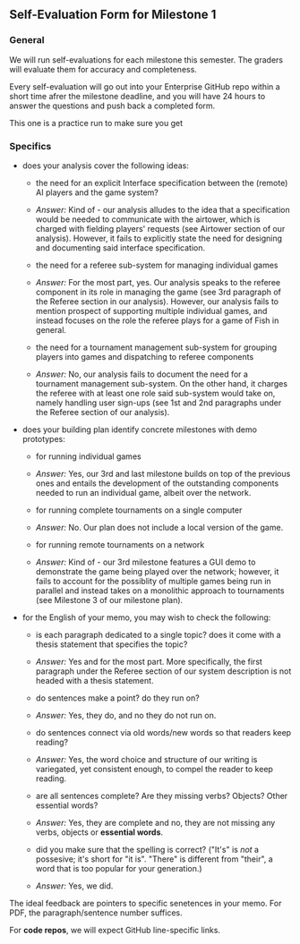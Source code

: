## Self-Evaluation Form for Milestone 1

### General 

We will run self-evaluations for each milestone this semester.  The
graders will evaluate them for accuracy and completeness.

Every self-evaluation will go out into your Enterprise GitHub repo
within a short time afrer the milestone deadline, and you will have 24
hours to answer the questions and push back a completed form.

This one is a practice run to make sure you get


### Specifics 


- does your analysis cover the following ideas:

  - the need for an explicit Interface specification between the (remote) AI 
    players and the game system?
  - *Answer:* Kind of - our analysis alludes to the idea that a specification would be needed to communicate with the airtower, which is charged with fielding players' requests (see Airtower section of our analysis). However, it fails to explicitly state the need for designing and documenting said interface specification.


  - the need for a referee sub-system for managing individual games
  - *Answer:* For the most part, yes. Our analysis speaks to the referee component in its role in managing the game (see 3rd paragraph of the Referee section in our analysis). However, our analysis fails to mention prospect of supporting multiple individual games, and instead focuses on the role the referee plays for a game of Fish in general.


  - the need for a tournament management sub-system for grouping
    players into games and dispatching to referee components
  - *Answer:* No, our analysis fails to document the need for a tournament management sub-system. On the other hand, it charges the referee with at least one role said sub-system would take on, namely handling user sign-ups (see 1st and 2nd paragraphs under the Referee section of our analysis).


- does your building plan identify concrete milestones with demo prototypes:

  - for running individual games
  - *Answer:* Yes, our 3rd and last milestone builds on top of the previous ones and entails the development of the outstanding components needed to run an individual game, albeit over the network.



  - for running complete tournaments on a single computer 
  - *Answer:* No. Our plan does not include a local version of the game.



  - for running remote tournaments on a network
  - *Answer:* Kind of - our 3rd milestone features a GUI demo to demonstrate the game being played over the network; however, it fails to account for the possiblity of multiple games being run in parallel and instead takes on a monolithic approach to tournaments (see Milestone 3 of our milestone plan).




- for the English of your memo, you may wish to check the following:

  - is each paragraph dedicated to a single topic? does it come with a
    thesis statement that specifies the topic?
  - *Answer:* Yes and for the most part. More specifically, the first paragraph under the Referee section of our system description is not headed with a thesis statement.



  - do sentences make a point? do they run on?
  - *Answer:* Yes, they do, and no they do not run on.



  - do sentences connect via old words/new words so that readers keep
    reading?
  - *Answer:* Yes, the word choice and structure of our writing is variegated, yet consistent enough, to compel the reader to keep reading.



  - are all sentences complete? Are they missing verbs? Objects? Other
    essential words?
  - *Answer:* Yes, they are complete and no, they are not missing any verbs, objects or **essential words**.


  - did you make sure that the spelling is correct? ("It's" is *not* a
    possesive; it's short for "it is". "There" is different from
    "their", a word that is too popular for your generation.)
  - *Answer:* Yes, we did.



The ideal feedback are pointers to specific senetences in your memo.
For PDF, the paragraph/sentence number suffices. 

For **code repos**, we will expect GitHub line-specific links. 


